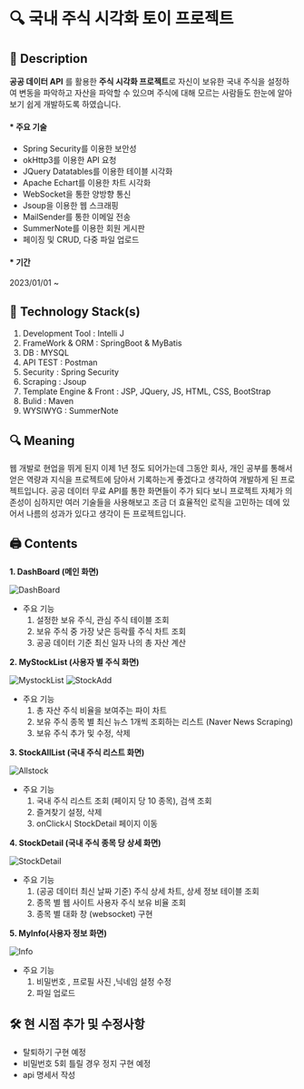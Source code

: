 # 🔍 국내 주식 시각화 토이 프로젝트 

## 📌 Description

**공공 데이터 API** 를 활용한 **주식 시각화 프로젝트**로 자신이 보유한 국내 주식을 설정하여 변동을 파악하고 자산을 파악할 수 있으며 주식에 대해 모르는 사람들도 한눈에 알아보기 쉽게 개발하도록 하였습니다.

#### * 주요 기술
 - Spring Security를 이용한 보안성
 -  okHttp3를 이용한 API 요청
 -  JQuery Datatables를 이용한 테이블 시각화
 - Apache Echart를 이용한 차트 시각화
- WebSocket을 통한 양방향 통신
- Jsoup을 이용한 웹 스크래핑
- MailSender를 통한 이메일 전송
- SummerNote를 이용한 회원 게시판
-  페이징 및 CRUD, 다중 파일 업로드  

#### * 기간
2023/01/01 ~ 

##  🔨  Technology Stack(s)

 1. Development Tool : Intelli J
 2. FrameWork & ORM : SpringBoot & MyBatis
 3. DB : MYSQL
 4.  API TEST : Postman
 5. Security : Spring Security
 6.  Scraping : Jsoup
 7. Template Engine & Front : JSP, JQuery, JS, HTML, CSS, BootStrap
 8.  Bulid : Maven 
 9.  WYSIWYG : SummerNote

## 🔍  Meaning

웹 개발로 현업을 뛰게 된지 이제 1년 정도 되어가는데 그동안 회사, 개인 공부를 통해서 얻은 역량과 지식을 프로젝트에 담아서 기록하는게 좋겠다고 생각하여 개발하게 된 프로젝트입니다.
공공 데이터 무료 API를 통한 화면들이 주가 되다 보니 프로젝트 자체가 의존성이 심하지만 여러 기술들을 사용해보고 조금 더 효율적인 로직을 고민하는 데에 있어서 나름의 성과가 있다고 생각이 든 프로젝트입니다.
 

## 🖨 Contents

**1. DashBoard (메인 화면)**

![DashBoard](https://user-images.githubusercontent.com/85484391/214487770-c2141877-54fc-4785-a99c-97464da1624c.JPG)
* 주요 기능
	1. 설정한 보유 주식, 관심 주식 테이블 조회
	2.  보유 주식 중 가장 낮은 등락률 주식 차트 조회
	3.  공공 데이터 기준 최신 일자 나의 총 자산 계산

**2. MyStockList (사용자 별 주식 화면)**	

![MystockList](https://user-images.githubusercontent.com/85484391/214487787-7247ea19-a67f-43f6-9311-f20c0e8658bd.JPG)
![StockAdd](https://user-images.githubusercontent.com/85484391/214487788-68ef7af8-2780-4396-a6dd-df8fe0f2e881.JPG)

* 주요 기능
	1.  총 자산 주식 비율을 보여주는 파이 차트
	2.  보유 주식 종목 별 최신 뉴스 1개씩 조회하는 리스트 (Naver News Scraping)
	3.  보유 주식 추가 및 수정, 삭제

**3. StockAllList (국내 주식 리스트 화면)** 

![Allstock](https://user-images.githubusercontent.com/85484391/214487773-fca760c5-2758-419d-9d62-966631aec79f.JPG)

* 주요 기능
	1.  국내 주식 리스트 조회 (페이지 당 10 종목), 검색 조회
	2.  즐겨찾기 설정, 삭제
	3.  onClick시 StockDetail 페이지 이동

**4. StockDetail (국내 주식 종목 당 상세 화면)**

![StockDetail](https://user-images.githubusercontent.com/85484391/214487782-0e191800-ed2b-4754-b3c2-89b581097908.JPG)

* 주요 기능
	1.  (공공 데이터 최신 날짜 기준) 주식 상세 차트,  상세 정보 테이블 조회
	2.  종목 별 웹 사이트 사용자 주식 보유 비율 조회
	3.  종목 별 대화 창 (websocket) 구현 

**5. MyInfo(사용자 정보 화면)**

![Info](https://user-images.githubusercontent.com/85484391/214487776-85738fa9-69df-4246-924a-38287ac00852.JPG)

* 주요 기능
	1. 비밀번호 , 프로필 사진 ,닉네임  설정 수정
	2.  파일 업로드

## 🛠 현 시점 추가 및 수정사항

 - 탈퇴하기 구현 예정
 - 비밀번호 5회 틀릴 경우 정지 구현 예정
 - api 명세서 작성 
